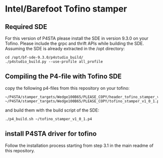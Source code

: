 # Intel/Barefoot Tofino stamper

## Required SDE
For this version of P4STA please install the SDE in version 9.3.0 on your Tofino.
Please include the grpc and thrift APIs while building the SDE.
Assuming the SDE is already extracted in the /opt directory:
```
cd /opt/bf-sde-9.3.0/p4studio_build/
./p4studio_build.py --use-profile all_profile
```

## Compiling the P4-file with Tofino SDE
copy the following p4-files from this repository on your tofino:
```
~/P4STA/stamper_targets/Wedge100B65/PLEASE_COPY/header_tofino_stamper_v1_0_1.p4
~/P4STA/stamper_targets/Wedge100B65/PLEASE_COPY/tofino_stamper_v1_0_1.p4
```
and build them with the build script of the SDE:
```
./p4_build.sh ~/tofino_stamper_v1_0_1.p4
```

## install P4STA driver for tofino
Follow the installation process starting from step 3.1 in the main readme of this repository.